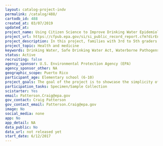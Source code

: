 ```yaml
---
layout: catalog-project-indv
permalink: /catalog/488/
cartodb_id: 488
created_at: 03/07/2019
updated_at: 
project_name: Using Citizen Science to Improve Drinking Water Epidemiology Studies in Puerto Rico
project_url: https://cfpub.epa.gov/si/si_public_record_report.cfm?dirEntryId=340734
project_description: In this project, families with 3rd to 5th graders will report incidences of gastrointestinal disease to science teachers to facilitate follow-up stool and saliva tests in impacted school districts. The innovative saliva tests use salivary antibodies as a non-invasive indicator of waterborne infections. The project will prepare instructions on how to report incidences of gastrointestinal illness that will be sent home with students at the start of the school year. The school districts in rural communities taking part in this citizen science project will collect health data when illnesses occur to maximize the effectiveness and improve the results of the epidemiology study. The incidence of illness will then be linked to specific community water systems using SDWA sample results and violations.
project_topic: Health and medicine
keywords: Drinking Water, Safe Drinking Water Act, Waterborne Pathogens
status: Active 
recruiting: false
agency_sponsor: U.S. Environmental Protection Agency (EPA)
agency_sponsor_other: NA
geographic_scope: Puerto Rico
participant_age: Elementary school (6-10)
project_goals: The goal of the project is to showcase the simplicity of an innovative saliva test and improve the way epidemiology studies are designed using citizen science.  This project is important because it inspires citizens (non-experts) to actively participate in targeted studies to improve their health and understanding of water treatment.  A secondary benefit will be the educational aspect for students.  School science teachers will encourage students to participate, promote the scientific method behind this epidemiology study and provide information on waterborne illness, human health and personal hygiene.
participation_tasks: Specimen/Sample Collection
scistarter: Yes
email: Patterson.Craig@epa.gov
gov_contact: Craig Patterson
gov_contact_email: Patterson.Craig@epa.gov
image: No
social_media: none
app: No
app_detail: NA
data_public: No
data_url: not released yet
start_date: 6/12/2017
---
```

